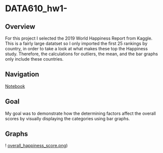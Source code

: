 # DATA610_hw1-
## Overview  
For this project I selected the 2019 World Happiness Report from Kaggle. This is a fairly large datatset so I only imported the first 25 rankings by country, in order to take a look at what makes these top the Happiness study. Therefore, the calculations for outliers, the mean, and the bar graphs only include these countries. 
## Navigation
[Notebook](https://github.com/Oliviad27/DATA610_hw1-/blob/master/DATA601_hw1.ipynb)
## Goal
My goal was to demonstrate how the determining factors affect the overall scores by visually displaying the categories using bar graphs. 
## Graphs
! [overall_happiness_score.png](https://github.com/Oliviad27/DATA610_hw1-/blob/master/Images/overall_happiness_score.png))
